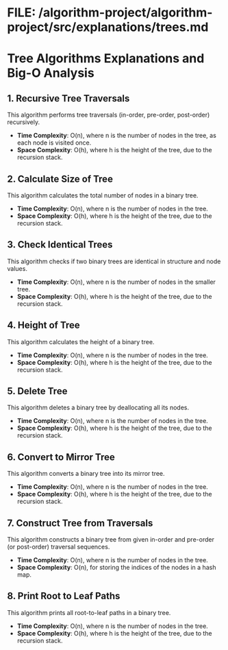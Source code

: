 # FILE: /algorithm-project/algorithm-project/src/explanations/trees.md

# Tree Algorithms Explanations and Big-O Analysis

## 1. Recursive Tree Traversals
This algorithm performs tree traversals (in-order, pre-order, post-order) recursively. 

- **Time Complexity**: O(n), where n is the number of nodes in the tree, as each node is visited once.
- **Space Complexity**: O(h), where h is the height of the tree, due to the recursion stack.

## 2. Calculate Size of Tree
This algorithm calculates the total number of nodes in a binary tree.

- **Time Complexity**: O(n), where n is the number of nodes in the tree.
- **Space Complexity**: O(h), where h is the height of the tree, due to the recursion stack.

## 3. Check Identical Trees
This algorithm checks if two binary trees are identical in structure and node values.

- **Time Complexity**: O(n), where n is the number of nodes in the smaller tree.
- **Space Complexity**: O(h), where h is the height of the tree, due to the recursion stack.

## 4. Height of Tree
This algorithm calculates the height of a binary tree.

- **Time Complexity**: O(n), where n is the number of nodes in the tree.
- **Space Complexity**: O(h), where h is the height of the tree, due to the recursion stack.

## 5. Delete Tree
This algorithm deletes a binary tree by deallocating all its nodes.

- **Time Complexity**: O(n), where n is the number of nodes in the tree.
- **Space Complexity**: O(h), where h is the height of the tree, due to the recursion stack.

## 6. Convert to Mirror Tree
This algorithm converts a binary tree into its mirror tree.

- **Time Complexity**: O(n), where n is the number of nodes in the tree.
- **Space Complexity**: O(h), where h is the height of the tree, due to the recursion stack.

## 7. Construct Tree from Traversals
This algorithm constructs a binary tree from given in-order and pre-order (or post-order) traversal sequences.

- **Time Complexity**: O(n), where n is the number of nodes in the tree.
- **Space Complexity**: O(n), for storing the indices of the nodes in a hash map.

## 8. Print Root to Leaf Paths
This algorithm prints all root-to-leaf paths in a binary tree.

- **Time Complexity**: O(n), where n is the number of nodes in the tree.
- **Space Complexity**: O(h), where h is the height of the tree, due to the recursion stack.